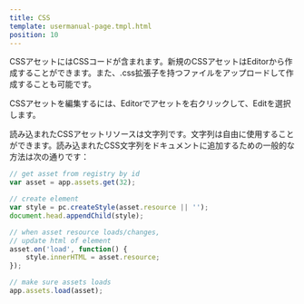 ```yaml
---
title: CSS
template: usermanual-page.tmpl.html
position: 10
---
```


CSSアセットにはCSSコードが含まれます。新規のCSSアセットはEditorから作成することができます。また、.css拡張子を持つファイルをアップロードして作成することも可能です。

CSSアセットを編集するには、Editorでアセットを右クリックして、Editを選択します。

読み込まれたCSSアセットリソースは文字列です。文字列は自由に使用することができます。読み込まれたCSS文字列をドキュメントに追加するための一般的な方法は次の通りです：

```javascript
// get asset from registry by id
var asset = app.assets.get(32);

// create element
var style = pc.createStyle(asset.resource || '');
document.head.appendChild(style);

// when asset resource loads/changes,
// update html of element
asset.on('load', function() {
    style.innerHTML = asset.resource;
});

// make sure assets loads
app.assets.load(asset);
```

